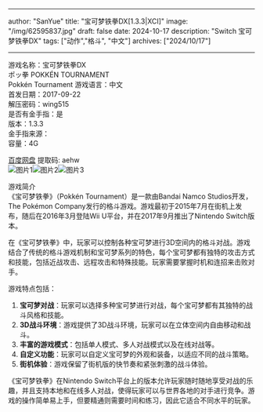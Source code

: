 
---
author: "SanYue"
title: "宝可梦铁拳DX[1.3.3|XCI]"
image: "/img/62595837.jpg"
draft: false
date: 2024-10-17
description: "Switch 宝可梦铁拳DX"
tags: ["动作","格斗", "中文"]
archives: ["2024/10/17"]

---

游戏名称：宝可梦铁拳DX  
ポッ拳 POKKÉN TOURNAMENT  
Pokkén Tournament 
游戏语言：中文  
首发日期：2017-09-22  
解压密码：wing515  
是否有金手指：是  
版本：1.3.3  
金手指来源：  
容量：4G

[百度网盘](https://pan.baidu.com/s/1UuutmyrmInIclrV00p6goA) 提取码: aehw  
![图片1](/img/ee265192.jpg)![图片2](/img/cdc58af6.png)![图片3](/img/TK.jpg)  

游戏简介  
《宝可梦铁拳》（Pokkén Tournament）是一款由Bandai Namco Studios开发，The Pokémon Company发行的格斗游戏。游戏最初于2015年7月在街机上发布，随后在2016年3月登陆Wii U平台，并在2017年9月推出了Nintendo Switch版本。

在《宝可梦铁拳》中，玩家可以控制各种宝可梦进行3D空间内的格斗对战。游戏结合了传统的格斗游戏机制和宝可梦系列的特色，每个宝可梦都有独特的攻击方式和技能，包括近战攻击、远程攻击和特殊技能。玩家需要掌握时机和连招来击败对手。

游戏特点包括：
1. **宝可梦对战**：玩家可以选择多种宝可梦进行对战，每个宝可梦都有其独特的战斗风格和技能。
2. **3D战斗环境**：游戏提供了3D战斗环境，玩家可以在立体空间内自由移动和战斗。
3. **丰富的游戏模式**：包括单人模式、多人对战模式以及在线对战等。
4. **自定义功能**：玩家可以自定义宝可梦的外观和装备，以适应不同的战斗策略。
5. **街机体验**：游戏保留了街机版的快节奏和紧张刺激的战斗体验。

《宝可梦铁拳》在Nintendo Switch平台上的版本允许玩家随时随地享受对战的乐趣，并且支持本地和在线多人对战，使得玩家可以与世界各地的对手进行竞争。游戏的操作简单易上手，但要精通则需要时间和练习，因此它适合不同水平的玩家。
